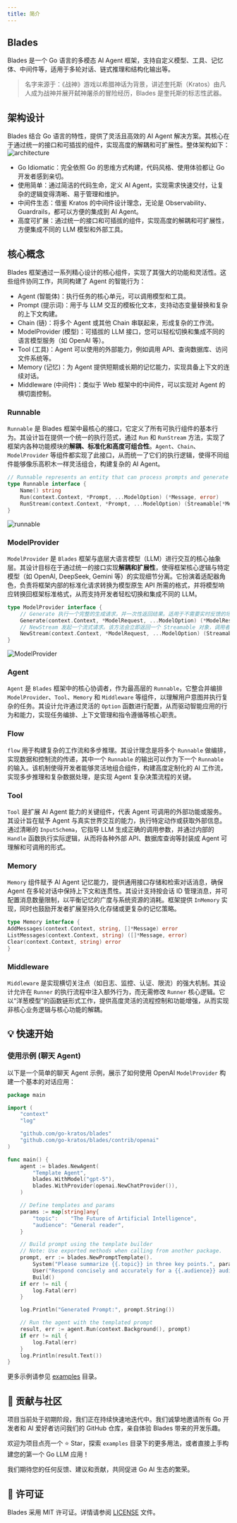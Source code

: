 ```yaml
---
title: 简介
---
```

## Blades
Blades 是一个 Go 语言的多模态 AI Agent 框架，支持自定义模型、工具、记忆体、中间件等，适用于多轮对话、链式推理和结构化输出等。
> 名字来源于：《战神》游戏以希腊神话为背景，讲述奎托斯（Kratos）由凡人成为战神并展开弑神屠杀的冒险经历，Blades 是奎托斯的标志性武器。

## 架构设计
Blades 结合 Go 语言的特性，提供了灵活且高效的 AI Agent 解决方案。其核心在于通过统一的接口和可插拔的组件，实现高度的解耦和可扩展性。整体架构如下：
![architecture](../../../../assets/images/architecture.png)

- Go Idiomatic：完全依照 Go 的思维方式构建，代码风格、使用体验都让 Go 开发者感到亲切。
- 使用简单：通过简洁的代码生命，定义 AI Agent，实现需求快速交付，让复杂的逻辑变得清晰、易于管理和维护。
- 中间件生态：借鉴 Kratos 的中间件设计理念，无论是 Observability、Guardrails，都可以方便的集成到 AI Agent。
- 高度可扩展：通过统一的接口和可插拔的组件，实现高度的解耦和可扩展性，方便集成不同的 LLM 模型和外部工具。

## 核心概念
Blades 框架通过一系列精心设计的核心组件，实现了其强大的功能和灵活性。这些组件协同工作，共同构建了 Agent 的智能行为：

* Agent (智能体)：执行任务的核心单元，可以调用模型和工具。
* Prompt (提示词)：用于与 LLM 交互的模板化文本，支持动态变量替换和复杂的上下文构建。
* Chain (链)：将多个 Agent 或其他 Chain 串联起来，形成复杂的工作流。
* ModelProvider (模型)：可插拔的 LLM 接口，您可以轻松切换和集成不同的语言模型服务（如 OpenAI 等）。
* Tool (工具)：Agent 可以使用的外部能力，例如调用 API、查询数据库、访问文件系统等。
* Memory (记忆)：为 Agent 提供短期或长期的记忆能力，实现具备上下文的连续对话。
* Middleware (中间件)：类似于 Web 框架中的中间件，可以实现对 Agent 的横切面控制。

### Runnable
`Runnable` 是 Blades 框架中最核心的接口，它定义了所有可执行组件的基本行为。其设计旨在提供一个统一的执行范式，通过 `Run` 和 `RunStream` 方法，实现了框架内各种功能模块的**解耦、标准化和高度可组合性**。`Agent`、`Chain`、`ModelProvider` 等组件都实现了此接口，从而统一了它们的执行逻辑，使得不同组件能够像乐高积木一样灵活组合，构建复杂的 AI Agent。

```go
// Runnable represents an entity that can process prompts and generate responses.
type Runnable interface {
    Name() string
    Run(context.Context, *Prompt, ...ModelOption) (*Message, error)
    RunStream(context.Context, *Prompt, ...ModelOption) (Streamable[*Message], error)
}
```
![runnable](../../../../assets/images/runnable.png)


### ModelProvider
`ModelProvider` 是 `Blades` 框架与底层大语言模型（LLM）进行交互的核心抽象层。其设计目标在于通过统一的接口实现**解耦和扩展性**，使得框架核心逻辑与特定模型（如 OpenAI, DeepSeek, Gemini 等）的实现细节分离。它扮演着适配器角色，负责将框架内部的标准化请求转换为模型原生 API 所需的格式，并将模型响应转换回框架标准格式，从而支持开发者轻松切换和集成不同的 LLM。

```go
type ModelProvider interface {
    // Generate 执行一个完整的生成请求，并一次性返回结果。适用于不需要实时反馈的场景。
    Generate(context.Context, *ModelRequest, ...ModelOption) (*ModelResponse, error)
    // NewStream 发起一个流式请求。该方法会立即返回一个 Streamable 对象，调用者可以通过这个对象逐步接收模型生成的内容，适用于构建实时的、打字机效果的对话应用。
    NewStream(context.Context, *ModelRequest, ...ModelOption) (Streamable[*ModelResponse], error)
}
```
![ModelProvider](../../../../assets/images/model.png)

### Agent
`Agent` 是 `Blades` 框架中的核心协调者，作为最高层的 `Runnable`，它整合并编排 `ModelProvider`、`Tool`、`Memory` 和 `Middleware` 等组件，以理解用户意图并执行复杂的任务。其设计允许通过灵活的 `Option` 函数进行配置，从而驱动智能应用的行为和能力，实现任务编排、上下文管理和指令遵循等核心职责。

### Flow
`flow` 用于构建复杂的工作流和多步推理。其设计理念是将多个 `Runnable` 做编排，实现数据和控制流的传递，其中一个 `Runnable` 的输出可以作为下一个 `Runnable` 的输入。该机制使得开发者能够灵活地组合组件，构建高度定制化的 AI 工作流，实现多步推理和复杂数据处理，是实现 Agent 复杂决策流程的关键。

### Tool
`Tool` 是扩展 AI Agent 能力的关键组件，代表 Agent 可调用的外部功能或服务。其设计旨在赋予 Agent 与真实世界交互的能力，执行特定动作或获取外部信息。通过清晰的 `InputSchema`，它指导 LLM 生成正确的调用参数，并通过内部的 `Handle` 函数执行实际逻辑，从而将各种外部 API、数据库查询等封装成 Agent 可理解和可调用的形式。

### Memory
`Memory` 组件赋予 AI Agent 记忆能力，提供通用接口存储和检索对话消息，确保 Agent 在多轮对话中保持上下文和连贯性。其设计支持按会话 ID 管理消息，并可配置消息数量限制，以平衡记忆的广度与系统资源的消耗。框架提供 `InMemory` 实现，同时也鼓励开发者扩展至持久化存储或更复杂的记忆策略。

```go
type Memory interface {
AddMessages(context.Context, string, []*Message) error
ListMessages(context.Context, string) ([]*Message, error)
Clear(context.Context, string) error
}
```

### Middleware
`Middleware` 是实现横切关注点（如日志、监控、认证、限流）的强大机制。其设计允许在 `Runner` 的执行流程中注入额外行为，而无需修改 `Runner` 核心逻辑。它以“洋葱模型”的函数链形式工作，提供高度灵活的流程控制和功能增强，从而实现非核心业务逻辑与核心功能的解耦。

## 💡 快速开始

### 使用示例 (聊天 Agent)

以下是一个简单的聊天 Agent 示例，展示了如何使用 OpenAI `ModelProvider` 构建一个基本的对话应用：

```go
package main

import (
    "context"
    "log"

    "github.com/go-kratos/blades"
    "github.com/go-kratos/blades/contrib/openai"
)

func main() {
    agent := blades.NewAgent(
        "Template Agent",
        blades.WithModel("gpt-5"),
        blades.WithProvider(openai.NewChatProvider()),
    )

    // Define templates and params
    params := map[string]any{
        "topic":    "The Future of Artificial Intelligence",
        "audience": "General reader",
    }

    // Build prompt using the template builder
    // Note: Use exported methods when calling from another package.
    prompt, err := blades.NewPromptTemplate().
        System("Please summarize {{.topic}} in three key points.", params).
        User("Respond concisely and accurately for a {{.audience}} audience.", params).
        Build()
    if err != nil {
        log.Fatal(err)
    }

    log.Println("Generated Prompt:", prompt.String())

    // Run the agent with the templated prompt
    result, err := agent.Run(context.Background(), prompt)
    if err != nil {
        log.Fatal(err)
    }
    log.Println(result.Text())
}

```
更多示例请参见 [examples](./examples) 目录。

## 🤝 贡献与社区
项目当前处于初期阶段，我们正在持续快速地迭代中。我们诚挚地邀请所有 Go 开发者和 AI 爱好者访问我们的 GitHub 仓库，亲自体验 Blades 带来的开发乐趣。

欢迎为项目点亮一个 ⭐️ Star，探索 `examples` 目录下的更多用法，或者直接上手构建您的第一个 Go LLM 应用！

我们期待您的任何反馈、建议和贡献，共同促进 Go AI 生态的繁荣。


## 📄 许可证

Blades 采用 MIT 许可证。详情请参阅 [LICENSE](LICENSE) 文件。
